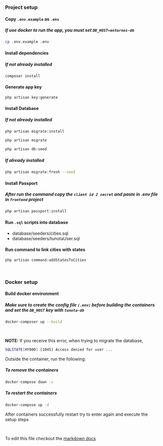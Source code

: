 ### Project setup

#### Copy `.env.example` as `.env`

##### _If use docker to run the app, you must set `DB_HOST=entornos-db`_

```bash
cp .env.example .env
```

#### Install dependencies

##### If not already installed

```bash
composer install
```

#### Generate app key

```bash
php artisan key:generate
```

#### Install Database

##### If not already installed

```bash
php artisan migrate:install
```

```bash
php artisan migrate
```

```bash
php artisan db:seed
```

##### If already installed

```bash
php artisan migrate:fresh --seed
```

#### Install Passport

##### _After run the command copy the `client id 2 secret` and paste in .env file in `frontend` project_

```bash
php artisan passport:install
```

#### Run `.sql` scripts into database

-   database/seeders/cities.sql
-   database/seeders/tunotaUser.sql

#### Run command to link cities with states

```bash
php artisan command:addStatesToCities
```

<br />

### Docker setup

#### Build docker environment

##### _Make sure to create the config file `(.env)` before building the containers and set the `DB_HOST` key with `tunota-db`_

```bash
docker-composer up --build
```

<br />

**NOTE:** If you receive this error, when trying to migrate the database,

```bash
SQLSTATE[HY000] [1045] Access denied for user ...
```

Outside the container, run the following:

##### To remove the containers

```bash
docker-compose down -v
```

##### To restart the containers

```bash
docker-compose up -d
```

After containers successfully restart try to enter again and execute the setup steps

<br />

To edit this file checkout the [markdown docs](https://dotcms.com/docs/latest/markdown-syntax)
